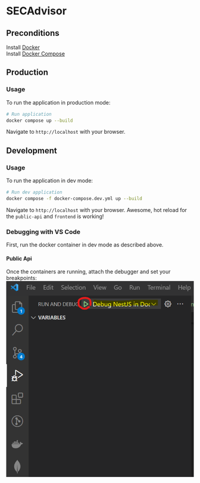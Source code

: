 # SECAdvisor
## Preconditions

Install [Docker](https://www.docker.com/)  
Install [Docker Compose](https://docs.docker.com/compose/install/) 

## Production

### Usage

To run the application in production mode:

``` sh
# Run application
docker compose up --build
```

Navigate to `http://localhost` with your browser.

## Development

### Usage

To run the application in dev mode:

``` sh
# Run dev application
docker compose -f docker-compose.dev.yml up --build
```

Navigate to `http://localhost` with your browser. Awesome, hot reload for the `public-api` and `frontend` is working!

### Debugging with VS Code

First, run the docker container in dev mode as described above.

#### Public Api

Once the containers are running, attach the debugger and set your breakpoints:
![Attach debugger](assets/images/attach_debugger_public-api.png)
